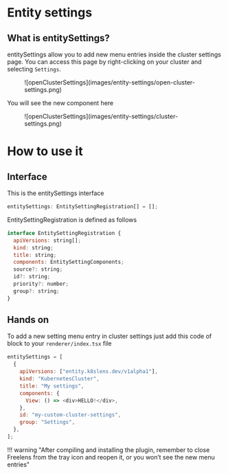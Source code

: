 # Entity settings

## What is entitySettings?
entitySettings allow you to add new menu entries inside the cluster settings page.
You can access this page by right-clicking on your cluster and selecting `Settings`.

<figure markdown="span">
  ![openClusterSettings](images/entity-settings/open-cluster-settings.png)
</figure>

You will see the new component here
<figure markdown="span">
  ![openClusterSettings](images/entity-settings/cluster-settings.png)
</figure>

# How to use it
## Interface
This is the entitySettings interface
```javascript
entitySettings: EntitySettingRegistration[] = [];
```

EntitySettingRegistration is defined as follows
```javascript linenums="1"
interface EntitySettingRegistration {
  apiVersions: string[];
  kind: string;
  title: string;
  components: EntitySettingComponents;
  source?: string;
  id?: string;
  priority?: number;
  group?: string;
}
```

## Hands on
To add a new setting menu entry in cluster settings just add this code of block to your `renderer/index.tsx` file

```javascript linenums="1"
entitySettings = [
  {
    apiVersions: ["entity.k8slens.dev/v1alpha1"],
    kind: "KubernetesCluster",
    title: "My settings",
    components: {
      View: () => <div>HELLO!</div>,
    },
    id: "my-custom-cluster-settings",
    group: "Settings",
  },
];
```

!!! warning "After compiling and installing the plugin, remember to close Freelens from the tray icon and reopen it, or you won’t see the new menu entries"
